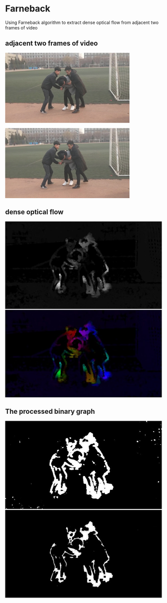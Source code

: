 # Farneback
Using Farneback algorithm to extract dense optical flow from adjacent two frames of video

## adjacent two frames of video
<p>
	<img src="https://github.com/lcylmhlcy/Farneback/raw/master/img/image_0001.jpg" alt="Sample"  width="400">
</p>  
<p>
	<img src="https://github.com/lcylmhlcy/Farneback/raw/master/img/image_0002.jpg" alt="Sample"  width="400">
</p> 

## dense optical flow
![img](https://github.com/lcylmhlcy/Farneback/raw/master/img/3.jpg)  
![img](https://github.com/lcylmhlcy/Farneback/raw/master/img/4.jpg) 

## The processed binary graph
![img](https://github.com/lcylmhlcy/Farneback/raw/master/img/5.jpg)  
![img](https://github.com/lcylmhlcy/Farneback/raw/master/img/6.jpg) 
